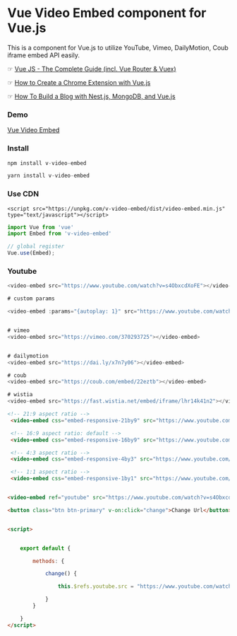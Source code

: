 # Vue Video Embed component for Vue.js

This is a component for Vue.js to utilize YouTube, Vimeo, DailyMotion, Coub iframe embed API easily.

☞ [Vue JS - The Complete Guide (incl. Vue Router & Vuex)](http://on.codequs.com/e23cdae55c)

☞ [How to Create a Chrome Extension with Vue.js](https://morioh.com/p/0169fb660bae)

☞ [How To Build a Blog with Nest.js, MongoDB, and Vue.js](https://morioh.com/p/74ffc8a798bb)



### Demo

[Vue Video Embed](https://nasa8x.github.io/v-video-embed/dist/www)

### Install

```js
npm install v-video-embed
```

```js
yarn install v-video-embed
```

### Use CDN

```
<script src="https://unpkg.com/v-video-embed/dist/video-embed.min.js" type="text/javascript"></script>

```

```js
import Vue from 'vue'
import Embed from 'v-video-embed'

// global register
Vue.use(Embed);

```


### Youtube

```js
<video-embed src="https://www.youtube.com/watch?v=s4ObxcdXoFE"></video-embed>

# custom params

<video-embed :params="{autoplay: 1}" src="https://www.youtube.com/watch?v=s4ObxcdXoFE"></video-embed>
```


```js

# vimeo
<video-embed src="https://vimeo.com/370293725"></video-embed>


# dailymotion
<video-embed src="https://dai.ly/x7n7y06"></video-embed>

# coub
<video-embed src="https://coub.com/embed/22eztb"></video-embed>

# wistia
<video-embed src="https://fast.wistia.net/embed/iframe/lhr14k41n2"></video-embed>

```

```html
<!-- 21:9 aspect ratio -->
 <video-embed css="embed-responsive-21by9" src="https://www.youtube.com/watch?v=s4ObxcdXoFE"></video-embed>

 <!-- 16:9 aspect ratio: default -->
 <video-embed css="embed-responsive-16by9" src="https://www.youtube.com/watch?v=s4ObxcdXoFE"></video-embed>

 <!-- 4:3 aspect ratio -->
 <video-embed css="embed-responsive-4by3" src="https://www.youtube.com/watch?v=s4ObxcdXoFE"></video-embed>

 <!-- 1:1 aspect ratio -->
 <video-embed css="embed-responsive-1by1" src="https://www.youtube.com/watch?v=s4ObxcdXoFE"></video-embed>

```

```html

<video-embed ref="youtube" src="https://www.youtube.com/watch?v=s4ObxcdXoFE"></video-embed>

<button class="btn btn-primary" v-on:click="change">Change Url</button>


<script>


    export default {

        methods: {

            change() {

                this.$refs.youtube.src = "https://www.youtube.com/watch?v=nqwQpXoSN7Q";

            }
        }

    }
</script>

```